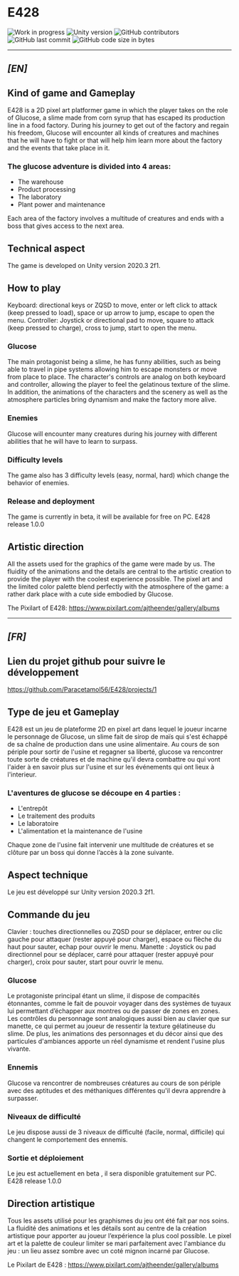 # E428

![Work in progress](https://img.shields.io/badge/-Work%20In%20Progress-red?style=flat-square) ![Unity version](https://img.shields.io/badge/Unity%20version-2020.3%202f1-blue?style=flat-square) ![GitHub contributors](https://img.shields.io/github/contributors/Paracetamol56/E428?style=flat-square) ![GitHub last commit](https://img.shields.io/github/last-commit/Paracetamol56/E428?style=flat-square) ![GitHub code size in bytes](https://img.shields.io/github/languages/code-size/Paracetamol56/E428?style=flat-square)

---

## _[EN]_

## Kind of game and Gameplay

E428 is a 2D pixel art platformer game in which the player takes on the role of Glucose, a slime made from corn syrup that has escaped its production line in a food factory. During his journey to get out of the factory and regain his freedom, Glucose will encounter all kinds of creatures and machines that he will have to fight or that will help him learn more about the factory and the events that take place in it.

### The glucose adventure is divided into 4 areas:

- The warehouse
- Product processing
- The laboratory
- Plant power and maintenance

Each area of the factory involves a multitude of creatures and ends with a boss that gives access to the next area.

## Technical aspect

The game is developed on Unity version 2020.3 2f1.

## How to play

Keyboard: directional keys or ZQSD to move, enter or left click to attack (keep pressed to load), space or up arrow to jump, escape to open the menu.
Controller: Joystick or directional pad to move, square to attack (keep pressed to charge), cross to jump, start to open the menu.

### Glucose

The main protagonist being a slime, he has funny abilities, such as being able to travel in pipe systems allowing him to escape monsters or move from place to place. The character's controls are analog on both keyboard and controller, allowing the player to feel the gelatinous texture of the slime. In addition, the animations of the characters and the scenery as well as the atmosphere particles bring dynamism and make the factory more alive.

### Enemies

Glucose will encounter many creatures during his journey with different abilities that he will have to learn to surpass.

### Difficulty levels

The game also has 3 difficulty levels (easy, normal, hard) which change the behavior of enemies.

### Release and deployment

The game is currently in beta, it will be available for free on PC. E428 release 1.0.0

## Artistic direction

All the assets used for the graphics of the game were made by us. The fluidity of the animations and the details are central to the artistic creation to provide the player with the coolest experience possible. The pixel art and the limited color palette blend perfectly with the atmosphere of the game: a rather dark place with a cute side embodied by Glucose.

The Pixilart of E428: https://www.pixilart.com/ajtheender/gallery/albums

---

## _[FR]_

## Lien du projet github pour suivre le développement

https://github.com/Paracetamol56/E428/projects/1

## Type de jeu et Gameplay

E428 est un jeu de plateforme 2D en pixel art dans lequel le joueur incarne le personnage de Glucose, un slime fait de sirop de maïs qui s'est échappé de sa chaîne de production dans une usine alimentaire. Au cours de son périple pour sortir de l'usine et regagner sa liberté, glucose va rencontrer toute sorte de créatures et de machine qu'il devra combattre ou qui vont l'aider à en savoir plus sur l'usine et sur les événements qui ont lieux à l'interieur.

### L'aventures de glucose se découpe en 4 parties :

- L'entrepôt
- Le traitement des produits
- Le laboratoire
- L'alimentation et la maintenance de l'usine

Chaque zone de l'usine fait intervenir une multitude de créatures et se clôture par un boss qui donne l’accès à la zone suivante.

## Aspect technique

Le jeu est développé sur Unity version 2020.3 2f1.

## Commande du jeu

Clavier : touches directionnelles ou ZQSD pour se déplacer, entrer ou clic gauche pour attaquer (rester appuyé pour charger), espace ou flèche du haut pour sauter, echap pour ouvrir le menu.
Manette : Joystick ou pad directionnel pour se déplacer, carré pour attaquer (rester appuyé pour charger), croix pour sauter, start pour ouvrir le menu.

### Glucose

Le protagoniste principal étant un slime, il dispose de compacités étonnantes, comme le fait de pouvoir voyager dans des systèmes de tuyaux lui permettant d’échapper aux montres ou de passer de zones en zones. Les contrôles du personnage sont analogiques aussi bien au clavier que sur manette, ce qui permet au joueur de ressentir la texture gélatineuse du slime. De plus, les animations des personnages et du décor ainsi que des particules d'ambiances apporte un réel dynamisme et rendent l'usine plus vivante.

### Ennemis

Glucose va rencontrer de nombreuses créatures au cours de son périple avec des aptitudes et des méthaniques différentes qu'il devra apprendre à surpasser.

### Niveaux de difficulté

Le jeu dispose aussi de 3 niveaux de difficulté (facile, normal, difficile) qui changent le comportement des ennemis.

### Sortie et déploiement

Le jeu est actuellement en beta , il sera disponible gratuitement sur PC. E428 release 1.0.0

## Direction artistique

Tous les assets utilisé pour les graphismes du jeu ont été fait par nos soins. La fluidité des animations et les détails sont au centre de la création artistique pour apporter au joueur l’expérience la plus cool possible. Le pixel art et la palette de couleur limiter se mari parfaitement avec l'ambiance du jeu : un lieu assez sombre avec un coté mignon incarné par Glucose.

Le Pixilart de E428 : https://www.pixilart.com/ajtheender/gallery/albums
